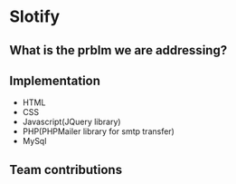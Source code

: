 # Slotify


## What is the prblm we are addressing?


## Implementation
* HTML
* CSS
* Javascript(JQuery library)
* PHP(PHPMailer library for smtp transfer)
* MySql

## Team contributions